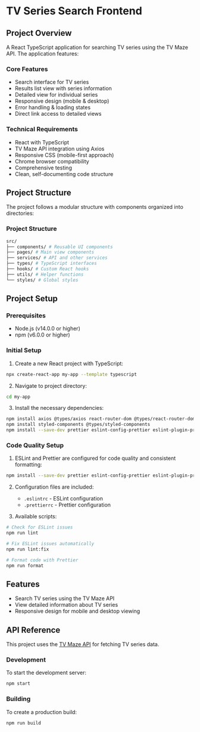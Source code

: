 # TV Series Search Frontend

## Project Overview

A React TypeScript application for searching TV series using the TV Maze API. The application features:

### Core Features

- Search interface for TV series
- Results list view with series information
- Detailed view for individual series
- Responsive design (mobile & desktop)
- Error handling & loading states
- Direct link access to detailed views

### Technical Requirements

- React with TypeScript
- TV Maze API integration using Axios
- Responsive CSS (mobile-first approach)
- Chrome browser compatibility
- Comprehensive testing
- Clean, self-documenting code structure

## Project Structure

The project follows a modular structure with components organized into directories:

### Project Structure

```bash
src/
├── components/ # Reusable UI components
├── pages/ # Main view components
├── services/ # API and other services
├── types/ # TypeScript interfaces
├── hooks/ # Custom React hooks
├── utils/ # Helper functions
└── styles/ # Global styles
```

## Project Setup

### Prerequisites

- Node.js (v14.0.0 or higher)
- npm (v6.0.0 or higher)

### Initial Setup

1. Create a new React project with TypeScript:

```bash
npx create-react-app my-app --template typescript
```

2. Navigate to project directory:

```bash
cd my-app
```

3. Install the necessary dependencies:

```bash
npm install axios @types/axios react-router-dom @types/react-router-dom
npm install styled-components @types/styled-components
npm install --save-dev prettier eslint-config-prettier eslint-plugin-prettier
```

### Code Quality Setup

1. ESLint and Prettier are configured for code quality and consistent formatting:

```bash
npm install --save-dev prettier eslint-config-prettier eslint-plugin-prettier
```

2. Configuration files are included:

   - `.eslintrc` - ESLint configuration
   - `.prettierrc` - Prettier configuration

3. Available scripts:

```bash
# Check for ESLint issues
npm run lint

# Fix ESLint issues automatically
npm run lint:fix

# Format code with Prettier
npm run format
```

## Features

- Search TV series using the TV Maze API
- View detailed information about TV series
- Responsive design for mobile and desktop viewing

## API Reference

This project uses the [TV Maze API](https://www.tvmaze.com/api) for fetching TV series data.

### Development

To start the development server:

```bash
npm start
```

### Building

To create a production build:

```bash
npm run build
```
